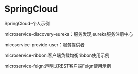 # SpringCloud 
SpringCloud-个人示例

microservice-discovery-eureka：服务发现,eureka服务注册中心

micoservice-provide-user：服务提供者

microservice-ribbon:客户端负载均衡ribbon使用示例

microservice-feign:声明式REST客户端Feign使用示例